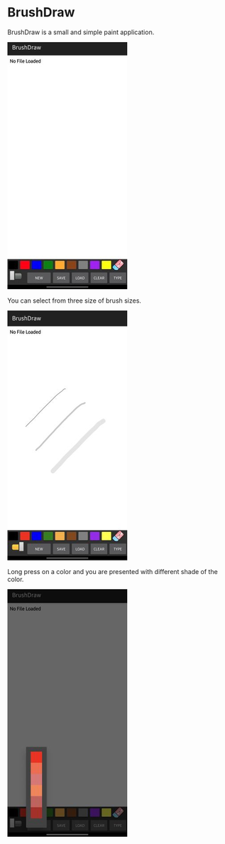 # BrushDraw  
BrushDraw is a small and simple paint application.  

<img src = "BrushDraw.jpg" />  

You can select from three size of brush sizes.  

<img src = "BrushDraw lines.jpg" />  

Long press on a color and you are presented with different shade of the color.  

<img src = "BrushDraw color.jpg" />  
